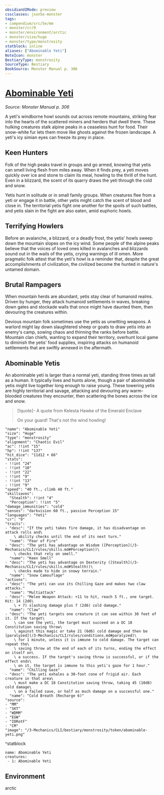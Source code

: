 ```yaml
---
obsidianUIMode: preview
cssclasses: json5e-monster
tags:
- compendium/src/5e/mm
- monster/cr/9
- monster/environment/arctic
- monster/size/huge
- monster/type/monstrosity
statblock: inline
aliases: ["Abominable Yeti"]
NoteIcon: monster
BestiaryType: monstrosity
SourceType: Bestiary
BookSource: Monster Manual p. 306
---
```

# [Abominable Yeti](3-Mechanics\CLI\bestiary\monstrosity/abominable-yeti.md)
*Source: Monster Manual p. 306*  

A yeti's windborne howl sounds out across remote mountains, striking fear into the hearts of the scattered miners and herders that dwell there. These hulking creatures stalk alpine peaks in a ceaseless hunt for food. Their snow-white fur lets them move like ghosts against the frozen landscape. A yeti's icy simian eyes can freeze its prey in place.

## Keen Hunters

Folk of the high peaks travel in groups and go armed, knowing that yetis can smell living flesh from miles away. When it finds prey, a yeti moves quickly over ice and stone to claim its meal, howling to the thrill of the hunt. Even in a blizzard, the scent of its quarry draws the yeti through the cold and snow.

Yetis hunt in solitude or in small family groups. When creatures flee from a yeti or engage it in battle, other yetis might catch the scent of blood and close in. The territorial yetis fight one another for the spoils of such battles, and yetis slain in the fight are also eaten, amid euphoric howls.

## Terrifying Howlers

Before an avalanche, a blizzard, or a deadly frost, the yetis' howls sweep down the mountain slopes on the icy wind. Some people of the alpine peaks believe that the voices of loved ones killed in avalanches and blizzards sound out in the wails of the yetis, crying warnings of ill omen. More pragmatic folk attest that the yeti's howl is a reminder that, despite the great accomplishments of civilization, the civilized become the hunted in nature's untamed domain.

## Brutal Rampagers

When mountain herds are abundant, yetis stay clear of humanoid realms. Driven by hunger, they attack humanoid settlements in waves, breaking down gates and stockade walls that once might have daunted them, then devouring the creatures within.

Devious mountain folk sometimes use the yetis as unwitting weapons. A warlord might lay down slaughtered sheep or goats to draw yetis into an enemy's camp, sowing chaos and thinning the ranks before battle. Mountain clan chiefs, wanting to expand their territory, overhunt local game to diminish the yetis' food supplies, inspiring attacks on humanoid settlements that are swiftly annexed in the aftermath.

## Abominable Yetis

An abominable yeti is larger than a normal yeti, standing three times as tall as a human. It typically lives and hunts alone, though a pair of abominable yetis might live together long enough to raise young. These towering yetis are highly territorial and savage, attacking and devouring any warm-blooded creatures they encounter, then scattering the bones across the ice and snow.

> [!quote]- A quote from Kelesta Hawke of the Emerald Enclave  
> 
> On your guard! That's not the wind howling!


```statblock
"name": "Abominable Yeti"
"size": "Huge"
"type": "monstrosity"
"alignment": "Chaotic Evil"
"ac": !!int "15"
"hp": !!int "137"
"hit_dice": "11d12 + 66"
"stats":
- !!int "24"
- !!int "10"
- !!int "22"
- !!int "9"
- !!int "13"
- !!int "9"
"speed": "40 ft., climb 40 ft."
"skillsaves":
  "Stealth": !!int "4"
  "Perception": !!int "5"
"damage_immunities": "cold"
"senses": "darkvision 60 ft., passive Perception 15"
"languages": "Yeti"
"cr": "9"
"traits":
- "desc": "If the yeti takes fire damage, it has disadvantage on attack rolls and\
    \ ability checks until the end of its next turn."
  "name": "Fear of Fire"
- "desc": "The yeti has advantage on Wisdom ([Perception](/3-Mechanics/CLI/rules/skills.md#Perception))\
    \ checks that rely on smell."
  "name": "Keen Smell"
- "desc": "The yeti has advantage on Dexterity ([Stealth](/3-Mechanics/CLI/rules/skills.md#Stealth))\
    \ checks made to hide in snowy terrain."
  "name": "Snow Camouflage"
"actions":
- "desc": "The yeti can use its Chilling Gaze and makes two claw attacks."
  "name": "Multiattack"
- "desc": "Melee Weapon Attack: +11 to hit, reach 5 ft., one target. Hit: 14 (2d6\
    \ + 7) slashing damage plus 7 (2d6) cold damage."
  "name": "Claw"
- "desc": "The yeti targets one creature it can see within 30 feet of it. If the target\
    \ can see the yeti, the target must succeed on a DC 18 Constitution saving throw\
    \ against this magic or take 21 (6d6) cold damage and then be [paralyzed](/3-Mechanics/CLI/rules/conditions.md#paralyzed)\
    \ for 1 minute, unless it is immune to cold damage. The target can repeat the\
    \ saving throw at the end of each of its turns, ending the effect on itself on\
    \ a success. If the target's saving throw is successful, or if the effect ends\
    \ on it, the target is immune to this yeti's gaze for 1 hour."
  "name": "Chilling Gaze"
- "desc": "The yeti exhales a 30-foot cone of frigid air. Each creature in that area\
    \ must make a DC 18 Constitution saving throw, taking 45 (10d8) cold damage\
    \ on a failed save, or half as much damage on a successful one."
  "name": "Cold Breath (Recharge 6)"
"source":
- "MM"
- "SKT"
- "WDMM"
- "EGW"
- "IDRotF"
- "CM"
"image": "/3-Mechanics/CLI/bestiary/monstrosity/token/abominable-yeti.png"
```
^statblock

```encounter-table
name: Abominable Yeti
creatures:
 - 1: Abominable Yeti
```

## Environment

arctic